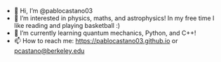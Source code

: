 - 👋 Hi, I’m @pablocastano03
- 👀 I’m interested in physics, maths, and astrophysics! In my free time I like reading and playing basketball :)
- 🌱 I’m currently learning quantum mechanics, Python, and C++!
- 📫 How to reach me: https://pablocastano03.github.io or pcastano@berkeley.edu

<!---
pablocastano03/pablocastano03 is a ✨ special ✨ repository because its `README.md` (this file) appears on your GitHub profile.
You can click the Preview link to take a look at your changes.
--->
